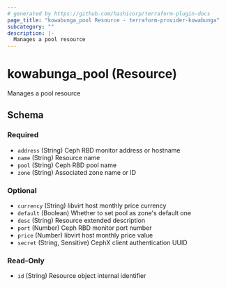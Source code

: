 ```yaml
---
# generated by https://github.com/hashicorp/terraform-plugin-docs
page_title: "kowabunga_pool Resource - terraform-provider-kowabunga"
subcategory: ""
description: |-
  Manages a pool resource
---
```


# kowabunga_pool (Resource)

Manages a pool resource



<!-- schema generated by tfplugindocs -->
## Schema

### Required

- `address` (String) Ceph RBD monitor address or hostname
- `name` (String) Resource name
- `pool` (String) Ceph RBD pool name
- `zone` (String) Associated zone name or ID

### Optional

- `currency` (String) libvirt host monthly price currency
- `default` (Boolean) Whether to set pool as zone's default one
- `desc` (String) Resource extended description
- `port` (Number) Ceph RBD monitor port number
- `price` (Number) libvirt host monthly price value
- `secret` (String, Sensitive) CephX client authentication UUID

### Read-Only

- `id` (String) Resource object internal identifier


